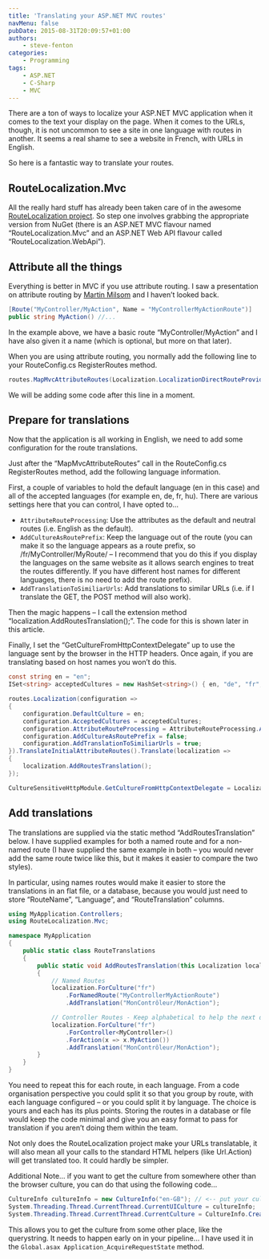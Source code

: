 ```yaml
---
title: 'Translating your ASP.NET MVC routes'
navMenu: false
pubDate: 2015-08-31T20:09:57+01:00
authors:
    - steve-fenton
categories:
    - Programming
tags:
    - ASP.NET
    - C-Sharp
    - MVC
---
```


There are a ton of ways to localize your ASP.NET MVC application when it comes to the text your display on the page. When it comes to the URLs, though, it is not uncommon to see a site in one language with routes in another. It seems a real shame to see a website in French, with URLs in English.

So here is a fantastic way to translate your routes.

## RouteLocalization.Mvc

All the really hard stuff has already been taken care of in the awesome [RouteLocalization project](https://github.com/Dresel/RouteLocalization). So step one involves grabbing the appropriate version from NuGet (there is an ASP.NET MVC flavour named “RouteLocalization.Mvc” and an ASP.NET Web API flavour called “RouteLocalization.WebApi”).

## Attribute all the things

Everything is better in MVC if you use attribute routing. I saw a presentation on attribute routing by [Martin Milsom](http://martinmilsom.com/) and I haven’t looked back.

```csharp
[Route("MyController/MyAction", Name = "MyControllerMyActionRoute")]
public string MyAction() //...
```

In the example above, we have a basic route “MyController/MyAction” and I have also given it a name (which is optional, but more on that later).

When you are using attribute routing, you normally add the following line to your RouteConfig.cs RegisterRoutes method.

```csharp
routes.MapMvcAttributeRoutes(Localization.LocalizationDirectRouteProvider);
```

We will be adding some code after this line in a moment.

## Prepare for translations

Now that the application is all working in English, we need to add some configuration for the route translations.

Just after the “MapMvcAttributeRoutes” call in the RouteConfig.cs RegisterRoutes method, add the following language information.

First, a couple of variables to hold the default language (en in this case) and all of the accepted languages (for example en, de, fr, hu). There are various settings here that you can control, I have opted to…

- `AttributeRouteProcessing`: Use the attributes as the default and neutral routes (i.e. English as the default).
- `AddCultureAsRoutePrefix`: Keep the language out of the route (you can make it so the language appears as a route prefix, so /fr/MyController/MyRoute/ – I recommend that you do this if you display the languages on the same website as it allows search engines to treat the routes differently. If you have different host names for different languages, there is no need to add the route prefix).
- `AddTranslationToSimiliarUrls`: Add translations to similar URLs (i.e. if I translate the GET, the POST method will also work).

Then the magic happens – I call the extension method “localization.AddRoutesTranslation();”. The code for this is shown later in this article.

Finally, I set the “GetCultureFromHttpContextDelegate” up to use the language sent by the browser in the HTTP headers. Once again, if you are translating based on host names you won’t do this.

```csharp
const string en = "en";
ISet<string> acceptedCultures = new HashSet<string>() { en, "de", "fr", "hu" };

routes.Localization(configuration =>
{
    configuration.DefaultCulture = en;
    configuration.AcceptedCultures = acceptedCultures;
    configuration.AttributeRouteProcessing = AttributeRouteProcessing.AddAsNeutralAndDefaultCultureRoute;
    configuration.AddCultureAsRoutePrefix = false;
    configuration.AddTranslationToSimiliarUrls = true;
}).TranslateInitialAttributeRoutes().Translate(localization =>
{
    localization.AddRoutesTranslation();
});

CultureSensitiveHttpModule.GetCultureFromHttpContextDelegate = Localization.DetectCultureFromBrowserUserLanguages(acceptedCultures, en);
```

## Add translations

The translations are supplied via the static method “AddRoutesTranslation” below. I have supplied examples for both a named route and for a non-named route (I have supplied the same example in both – you would never add the same route twice like this, but it makes it easier to compare the two styles).

In particular, using names routes would make it easier to store the translations in an flat file, or a database, because you would just need to store “RouteName”, “Language”, and “RouteTranslation” columns.

```csharp
using MyApplication.Controllers;
using RouteLocalization.Mvc;

namespace MyApplication
{
    public static class RouteTranslations
    {
        public static void AddRoutesTranslation(this Localization localization)
        {
            // Named Routes
            localization.ForCulture("fr")
                .ForNamedRoute("MyControllerMyActionRoute")
                .AddTranslation("MonContrôleur/MonAction");

            // Controller Routes - Keep alphabetical to help the next developer
            localization.ForCulture("fr")
                .ForController<MyController>()
                .ForAction(x => x.MyAction())
                .AddTranslation("MonContrôleur/MonAction");
        }
    }
}
```

You need to repeat this for each route, in each language. From a code organisation perspective you could split it so that you group by route, with each language configured – or you could split it by language. The choice is yours and each has its plus points. Storing the routes in a database or file would keep the code minimal and give you an easy format to pass for translation if you aren’t doing them within the team.

Not only does the RouteLocalization project make your URLs translatable, it will also mean all your calls to the standard HTML helpers (like Url.Action) will get translated too. It could hardly be simpler.

Additional Note… if you want to get the culture from somewhere other than the browser culture, you can do that using the following code…

```csharp
CultureInfo cultureInfo = new CultureInfo("en-GB"); // <-- put your culture in here instead of en-GB!
System.Threading.Thread.CurrentThread.CurrentUICulture = cultureInfo;
System.Threading.Thread.CurrentThread.CurrentCulture = CultureInfo.CreateSpecificCulture(cultureInfo.Name);
```

This allows you to get the culture from some other place, like the querystring. It needs to happen early on in your pipeline… I have used it in the `Global.asax Application_AcquireRequestState` method.